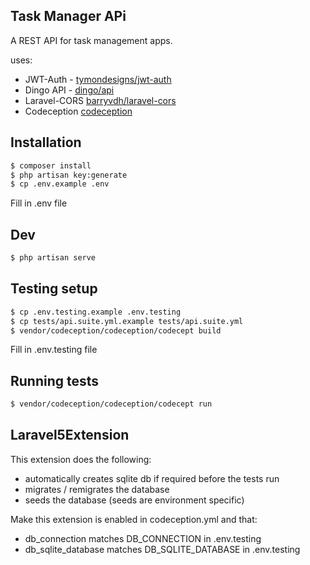 ## Task Manager APi

A REST API for task management apps.

uses:

* JWT-Auth - [tymondesigns/jwt-auth](https://github.com/tymondesigns/jwt-auth)
* Dingo API - [dingo/api](https://github.com/dingo/api)
* Laravel-CORS [barryvdh/laravel-cors](http://github.com/barryvdh/laravel-cors)
* Codeception [codeception](http://codeception.com/)

## Installation

```bash
$ composer install
$ php artisan key:generate
$ cp .env.example .env
```

Fill in .env file

## Dev

```bash
$ php artisan serve
```

## Testing setup

```bash
$ cp .env.testing.example .env.testing
$ cp tests/api.suite.yml.example tests/api.suite.yml
$ vendor/codeception/codeception/codecept build
```
Fill in .env.testing file

## Running tests

```bash
$ vendor/codeception/codeception/codecept run
```

## Laravel5Extension

This extension does the following: 
 - automatically creates sqlite db if required before the tests run
 - migrates / remigrates the database
 - seeds the database (seeds are environment specific)

Make this extension is enabled in codeception.yml
and that:
 - db_connection matches DB_CONNECTION in .env.testing
 - db_sqlite_database matches DB_SQLITE_DATABASE in .env.testing